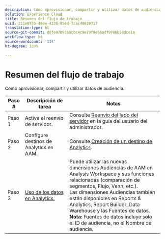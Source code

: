 ```yaml
---
description: Cómo aprovisionar, compartir y utilizar datos de audiencia.
solution: Experience Cloud
title: Resumen del flujo de trabajo
uuid: 211e079b-46ee-4238-856d-7cac40620717
translation-type: ht
source-git-commit: d0fe97b9368cbc4c9e79f9e56adf9786b58dce1a
workflow-type: ht
source-wordcount: '114'
ht-degree: 100%

---
```



# Resumen del flujo de trabajo

Cómo aprovisionar, compartir y utilizar datos de audiencia.

| Paso # | Descripción de tarea | Notas |
|--- |--- |--- |
| Paso 1 | Active el reenvío de servidor. | Consulte [Reenvío del lado del servidor](/help/admin/admin/c-server-side-forwarding/ssf.md) en la guía del usuario del administrador. |
| Paso 2 | Configure destinos de Analytics en AAM. | Consulte [Creación de un destino de Analytics](https://docs.adobe.com/content/help/es-ES/audience-manager/user-guide/features/destinations/experience-cloud-destinations/create-analytics-destination.html). |
| Paso 3 | [Uso de los datos en Analytics.](/help/integrate/c-audience-analytics/c-workflow/use-audience-data-analytics.md) | Puede utilizar las nuevas dimensiones Audiencias de AAM en Analysis Workspace y sus funciones relacionadas (comparación de segmentos, Flujo, Venn, etc.). <br>Las dimensiones Audiencias también están disponibles en Reports &amp; Analytics, Report Builder, Data Warehouse y las Fuentes de datos. <br>**Nota:** Fuentes de datos incluye solo el ID de audiencia, no el Nombre de audiencia. |

